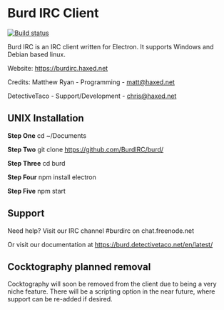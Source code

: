 # Burd IRC Client

[![Build status](https://ci.appveyor.com/api/projects/status/q0h13y72oanfkbjj/branch/master?svg=true)](https://ci.appveyor.com/project/BurdIRC/burd/branch/master)

Burd IRC is an IRC client written for Electron. It supports Windows and Debian based linux.

Website: https://burdirc.haxed.net

Credits:
Matthew Ryan - Programming - matt@haxed.net

DetectiveTaco - Support/Development - chris@haxed.net

## UNIX Installation

**Step One**
cd ~/Documents

**Step Two**
git clone https://github.com/BurdIRC/burd/

**Step Three**
cd burd

**Step Four**
npm install electron

**Step Five**
npm start

## Support
Need help? Visit our IRC channel #burdirc on chat.freenode.net 

Or visit our documentation at https://burd.detectivetaco.net/en/latest/

## Cocktography planned removal
Cocktography will soon be removed from the client due to being a very niche feature. There will be a scripting option in the near future, where support can be re-added if desired.
